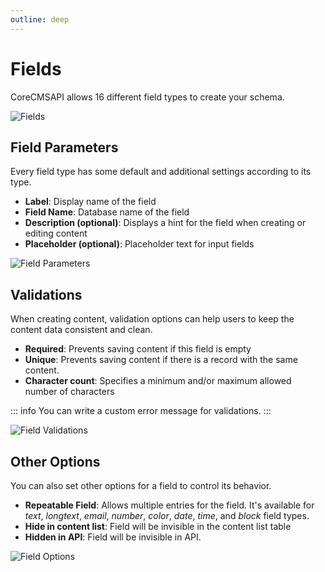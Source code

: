 ```yaml
---
outline: deep
---
```


# Fields

CoreCMSAPI allows 16 different field types to create your schema.

![Fields](/screenshots/fields.png)

## Field Parameters

Every field type has some default and additional settings according to its type.

- **Label**: Display name of the field
- **Field Name**: Database name of the field
- **Description (optional)**: Displays a hint for the field when creating or editing content
- **Placeholder (optional)**: Placeholder text for input fields

![Field Parameters](/screenshots/field_parameters.png)

## Validations

When creating content, validation options can help users to keep the content data consistent and clean.

- **Required**: Prevents saving content if this field is empty
- **Unique**: Prevents saving content if there is a record with the same content.
- **Character count**: Specifies a minimum and/or maximum allowed number of characters

::: info
You can write a custom error message for validations. 
:::

![Field Validations](/screenshots/field_validations.png)

## Other Options

You can also set other options for a field to control its behavior.

- **Repeatable Field**: Allows multiple entries for the field. It's available for _text_, _longtext_, _email_, _number_, _color_, _date_, _time_, and _block_ field types.
- **Hide in content list**: Field will be invisible in the content list table
- **Hidden in API**: Field will be invisible in API.

![Field Options](/screenshots/field_options.png)